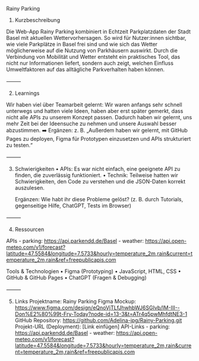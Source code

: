 Rainy Parking

1. Kurzbeschreibung

Die Web-App Rainy Parking kombiniert in Echtzeit Parkplatzdaten der Stadt Basel mit aktuellen Wettervorhersagen. So wird für Nutzer:innen sichtbar, wie viele Parkplätze in Basel frei sind und wie sich das Wetter möglicherweise auf die Nutzung von Parkhäusern auswirkt. Durch die Verbindung von Mobilität und Wetter entsteht ein praktisches Tool, das nicht nur Informationen liefert, sondern auch zeigt, welchen Einfluss Umweltfaktoren auf das alltägliche Parkverhalten haben können.

⸻

2. Learnings

Wir haben viel über Teamarbeit gelernt: Wir waren anfangs sehr schnell unterwegs und hatten viele Ideen, haben aber erst später gemerkt, dass nicht alle APIs zu unserem Konzept passen. Dadurch haben wir gelernt, uns mehr Zeit bei der Ideensuche zu nehmen und unsere Auswahl besser abzustimmen.
➡️ Ergänzen: z. B. „Außerdem haben wir gelernt, mit GitHub Pages zu deployen, Figma für Prototypen einzusetzen und APIs strukturiert zu testen.“

⸻

3. Schwierigkeiten
	•	APIs: Es war nicht einfach, eine geeignete API zu finden, die zuverlässig funktioniert.
	•	Technik: Teilweise hatten wir Schwierigkeiten, den Code zu verstehen und die JSON-Daten korrekt auszulesen.
    
    Ergänzen: Wie habt ihr diese Probleme gelöst? (z. B. durch Tutorials, gegenseitige Hilfe, ChatGPT, Tests im Browser)

⸻

4. Ressourcen

APIs
        - parking: https://api.parkendd.de/Basel
        - weather: https://api.open-meteo.com/v1/forecast?latitude=47.5584&longitude=7.5733&hourly=temperature_2m,rain&current=temperature_2m,rain&ref=freepublicapis.com

Tools & Technologien
	•	Figma (Prototyping)
	•	JavaScript, HTML, CSS
	•	GitHub & GitHub Pages
	•	ChatGPT (Fragen & Debugging)

⸻

5. Links
    Projektname: Rainy Parking
	Figma Mockup: https://www.figma.com/design/eQnoVjTLfJhwhbWJ6SGIvb/IM-III--Don%E2%80%99t-Fry-Today?node-id=13-3&t=ATr4q5pwMhfdtNE3-1
	GitHub Repository: https://github.com/Adelina-jpg/Rainy-Parking.git
	Projekt-URL (Deployment): [Link einfügen]
	API-Links 
        - parking: https://api.parkendd.de/Basel
        - weather: https://api.open-meteo.com/v1/forecast?latitude=47.5584&longitude=7.5733&hourly=temperature_2m,rain&current=temperature_2m,rain&ref=freepublicapis.com